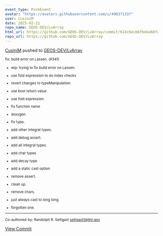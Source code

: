 ```yaml
---
event_type: PushEvent
avatar: "https://avatars.githubusercontent.com/u/49037133?"
user: CusiniM
date: 2025-02-21
repo_name: GEOS-DEV/LvArray
html_url: https://github.com/GEOS-DEV/LvArray/commit/614c6ecb6fbeba68fd7531df216c3880357573ff
repo_url: https://github.com/GEOS-DEV/LvArray
---
```


<a href='https://github.com/CusiniM' target='_blank'>CusiniM</a> pushed to <a href='https://github.com/GEOS-DEV/LvArray' target='_blank'>GEOS-DEV/LvArray</a>

<small>fix: build error on Lassen. (#341)

* wip: trying to fix build error on Lassen.

* use fold expression to do index checks

* revert changes to typeManipulation.

* use bool return value.

* use fold expression.

* fix function name

* doxygen.

* fix typo.

* add other integral types.

* add debug assert.

* add all integral types.

* add char types

* add decay type.

* add a static cast option

* remove assert.

* clean up.

* remove chars.

* just always cast to long long.

* forgotten one.

---------

Co-authored-by: Randolph R. Settgast <settgast1@llnl.gov></small>

<a href='https://github.com/GEOS-DEV/LvArray/commit/614c6ecb6fbeba68fd7531df216c3880357573ff' target='_blank'>View Commit</a>